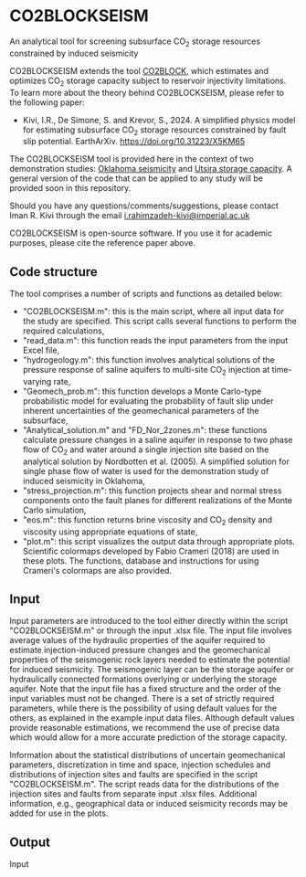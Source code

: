 # CO2BLOCKSEISM
An analytical tool for screening subsurface CO<sub>2</sub> storage resources constrained by induced seismicity

CO2BLOCKSEISM extends the tool [CO2BLOCK](https://github.com/co2block/CO2BLOCK), which estimates and optimizes CO<sub>2</sub> storage capacity subject to reservoir injectivity limitations. To learn more about the theory behind CO2BLOCKSEISM, please refer to the following paper:
- Kivi, I.R., De Simone, S. and Krevor, S., 2024. A simplified physics model for estimating subsurface CO<sub>2</sub> storage resources constrained ‎by fault slip potential. EarthArXiv. https://doi.org/10.31223/X5KM65

The CO2BLOCKSEISM tool is provided here in the context of two demonstration studies: [Oklahoma seismicity](https://github.com/imanrahimzadeh/CO2BLOCKSEISM/tree/main/Oklahoma%20seismicity) and [Utsira storage capacity](https://github.com/imanrahimzadeh/CO2BLOCKSEISM/tree/main/Utsira%20storage%20capacity). A general version of the code that can be applied to any study will be provided soon in this repository. 

Should you have any questions/comments/suggestions, please contact Iman R. Kivi through the email i.rahimzadeh-kivi@imperial.ac.uk

CO2BLOCKSEISM is open-source software. If you use it for academic purposes, please cite the reference paper above. 

 

## **Code structure**
The tool comprises a number of scripts and functions as detailed below:
- "CO2BLOCKSEISM.m": this is the main script, where all input data for the study are specified. This script calls several functions to perform the required calculations,
- "read_data.m": this function reads the input parameters from the input Excel file,
- "hydrogeology.m": this function involves analytical solutions of the pressure response of saline aquifers to multi-site CO<sub>2</sub> injection at time-varying rate,
- "Geomech_prob.m": this function develops a Monte Carlo-type probabilistic model for evaluating the probability of fault slip under inherent uncertainties of the geomechanical parameters of the subsurface,
- "Analytical_solution.m" and "FD_Nor_2zones.m": these functions calculate pressure changes in a saline aquifer in response to two phase flow of CO<sub>2</sub> and water around a single injection site based on the analytical solution by Nordbotten et al. (2005). A simplified solution for single phase flow of water is used for the demonstration study of induced seismicity in Oklahoma,
- "stress_projection.m": this function projects shear and normal stress components onto the fault planes for different realizations of the Monte Carlo simulation,
- "eos.m": this function returns brine viscosity and CO<sub>2</sub> density and viscosity using appropriate equations of state,
- "plot.m": this script visualizes the output data through appropriate plots. Scientific colormaps developed by Fabio Crameri (2018) are used in these plots. The functions, database and instructions for using Crameri's colormaps are also provided.     

## **Input**
Input parameters are introduced to the tool either directly within the script "CO2BLOCKSEISM.m" or through the input .xlsx file. The input file involves average values of the hydraulic properties of the aquifer required to estimate injection-induced pressure changes and the geomechanical properties of the seismogenic rock layers needed to estimate the potential for induced seismicity. The seismogenic layer can be the storage aquifer or hydraulically connected formations overlying or underlying the storage aquifer. Note that the input file has a fixed structure and the order of the input variables must not be changed. There is a set of strictly required parameters, while there is the possibility of using default values for the others, as explained in the example input data files. Although default values provide reasonable estimations, we recommend the use of precise data which would allow for a more accurate prediction of the storage capacity.

Information about the statistical distributions of uncertain geomechanical parameters, discretization in time and space, injection schedules and distributions of injection sites and faults are specified in the script "CO2BLOCKSEISM.m". The script reads data for the distributions of the injection sites and faults from separate input .xlsx files. Additional information, e.g., geographical data or induced seismicity records may be added for use in the plots.  

## **Output**
Input





